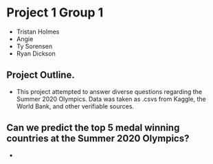 # Project 1 Group 1
* Tristan Holmes
* Angie
* Ty Sorensen
* Ryan Dickson

## Project Outline.
* This project attempted to answer diverse questions regarding the Summer 2020 Olympics. Data was taken as .csvs from Kaggle, the World Bank, and other verifiable sources.

## Can we predict the top 5 medal winning countries at the Summer 2020 Olympics?
* 